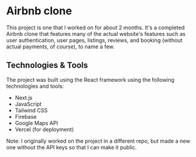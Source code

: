 # Airbnb clone

This project is one that I worked on for about 2 months. It's a completed Airbnb clone that features many of the actual website's features such as user authentication, user pages, listings, reviews, and booking (without actual payments, of course), to name a few.

## Technologies & Tools

The project was built using the React framework using the following technologies and tools:
* Next.js
* JavaScript
* Tailwind CSS
* Firebase
* Google Maps API
* Vercel (for deployment)

Note: I originally worked on the project in a different repo, but made a new one without the API keys so that I can make it public.
